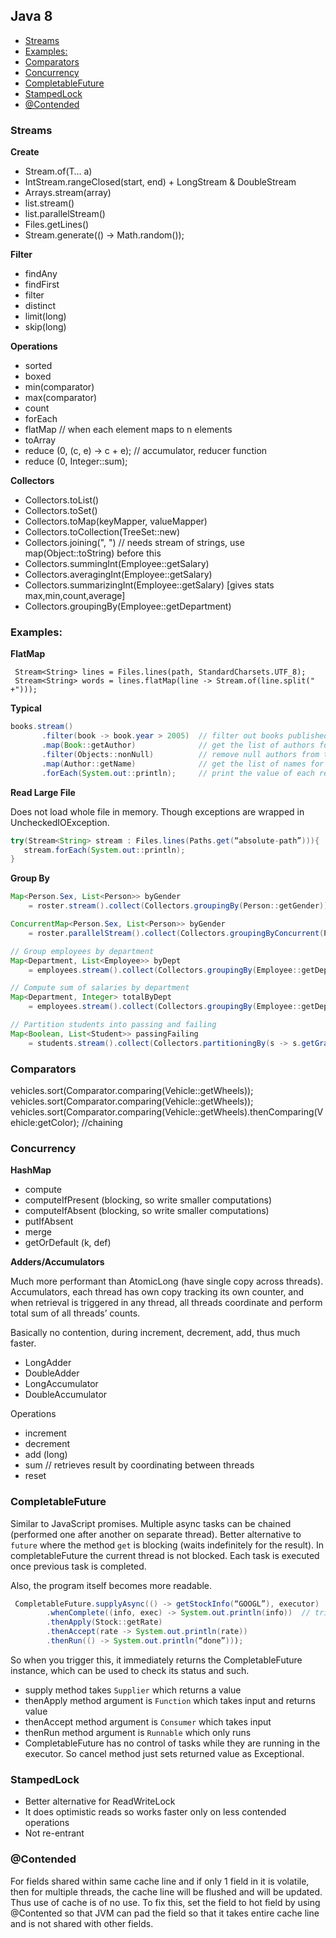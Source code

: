 ## Java 8

* [Streams](#streams)
* [Examples:](#examples-)
* [Comparators](#comparators)
* [Concurrency](#concurrency)
* [CompletableFuture](#completablefuture)
* [StampedLock](#stampedlock)
* [@Contended](#-contended)

### Streams

**Create**

- Stream.of(T… a)
- IntStream.rangeClosed(start, end)  + LongStream & DoubleStream
- Arrays.stream(array)
- list.stream()
- list.parallelStream()
- Files.getLines()
- Stream.generate(() -> Math.random());

**Filter**

- findAny
- findFirst
- filter
- distinct
- limit(long)
- skip(long)

**Operations**

- sorted
- boxed
- min(comparator)
- max(comparator)
- count
- forEach
- flatMap  // when each element maps to n elements
- toArray
- reduce (0, (c, e) -> c + e);   // accumulator, reducer function
- reduce (0, Integer::sum);

**Collectors**

- Collectors.toList()
- Collectors.toSet()
- Collectors.toMap(keyMapper, valueMapper)
- Collectors.toCollection(TreeSet::new)
- Collectors.joining(", ")   // needs stream of strings, use map(Object::toString) before this
- Collectors.summingInt(Employee::getSalary)
- Collectors.averagingInt(Employee::getSalary)
- Collectors.summarizingInt(Employee::getSalary)  [gives stats max,min,count,average]
- Collectors.groupingBy(Employee::getDepartment)

### Examples:

**FlatMap**

```
 Stream<String> lines = Files.lines(path, StandardCharsets.UTF_8);
 Stream<String> words = lines.flatMap(line -> Stream.of(line.split(" +")));
```

**Typical**

```java
books.stream()
       .filter(book -> book.year > 2005)  // filter out books published in or before 2005
       .map(Book::getAuthor)              // get the list of authors for the remaining books
       .filter(Objects::nonNull)          // remove null authors from the list
       .map(Author::getName)              // get the list of names for the remaining authors
       .forEach(System.out::println);     // print the value of each remaining element
```

**Read Large File**

Does not load whole file in memory. Though exceptions are wrapped in UncheckedIOException.

```java
try(Stream<String> stream : Files.lines(Paths.get(“absolute-path”))){
   stream.forEach(System.out::println);  
}
```

**Group By**


```java
Map<Person.Sex, List<Person>> byGender 
    = roster.stream().collect(Collectors.groupingBy(Person::getGender));

ConcurrentMap<Person.Sex, List<Person>> byGender 
    = roster.parallelStream().collect(Collectors.groupingByConcurrent(Person::getGender))

// Group employees by department
Map<Department, List<Employee>> byDept
    = employees.stream().collect(Collectors.groupingBy(Employee::getDepartment));

// Compute sum of salaries by department
Map<Department, Integer> totalByDept  
    = employees.stream().collect(Collectors.groupingBy(Employee::getDepartment,Collectors.summingInt(Employee::getSalary)));

// Partition students into passing and failing
Map<Boolean, List<Student>> passingFailing 
    = students.stream().collect(Collectors.partitioningBy(s -> s.getGrade() >= PASS_THRESHOLD));
```


### Comparators

vehicles.sort(Comparator.comparing(Vehicle::getWheels));
vehicles.sort(Comparator.comparing(Vehicle::getWheels));
vehicles.sort(Comparator.comparing(Vehicle::getWheels).thenComparing(Vehicle:getColor);  //chaining


### Concurrency

**HashMap**

- compute
- computeIfPresent (blocking, so write smaller computations)
- computeIfAbsent (blocking, so write smaller computations)
- putIfAbsent
- merge
- getOrDefault (k, def)

**Adders/Accumulators**

Much more performant than AtomicLong (have single copy across threads). Accumulators, each thread has own copy tracking its own counter, and when retrieval is triggered in any thread, all threads coordinate and perform total sum of all threads’ counts.

Basically no contention, during increment, decrement, add, thus much faster.

- LongAdder
- DoubleAdder
- LongAccumulator
- DoubleAccumulator

Operations

- increment
- decrement
- add (long)
- sum  // retrieves result by coordinating between threads
- reset

### CompletableFuture

Similar to JavaScript promises. Multiple async tasks can be chained (performed one after another on separate thread). Better alternative to ```future``` where the method ```get``` is blocking (waits indefinitely for the result). In completableFuture the current thread is not blocked. Each task is executed once previous task is completed.

Also, the program itself becomes more readable.

```java
 CompletableFuture.supplyAsync(() -> getStockInfo(“GOOGL”), executor)   // if executor is not passed it uses internal pool
        .whenComplete((info, exec) -> System.out.println(info))  // triggered once previous operation is finished
        .thenApply(Stock::getRate)   
        .thenAccept(rate -> System.out.println(rate))  
        .thenRun(() -> System.out.println(“done”)));  
```

So when you trigger this, it immediately returns the CompletableFuture instance, which can be used to check its status and such.

- supply method takes ```Supplier``` which returns a value
- thenApply method argument is ```Function``` which takes input and returns value
- thenAccept method argument is ```Consumer``` which takes input
- thenRun method argument is ```Runnable``` which only runs
- CompletableFuture has no control of tasks while they are running in the executor. So cancel method just sets returned value as Exceptional.

### StampedLock

- Better alternative for ReadWriteLock
- It does optimistic reads so works faster only on less contended operations
- Not re-entrant

### @Contended

For fields shared within same cache line and if only 1 field in it is volatile, then for multiple threads, the cache line will be flushed and will be updated. Thus use of cache is of no use.
To fix this, set the field to hot field by using @Contented so that JVM can pad the field so that it takes entire cache line and is not shared with other fields.